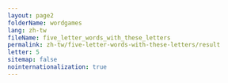 ```yaml
---
layout: page2
folderName: wordgames
lang: zh-tw
fileName: five_letter_words_with_these_letters
permalink: zh-tw/five-letter-words-with-these-letters/result
letter: 5
sitemap: false
nointernationalization: true   
---
```

